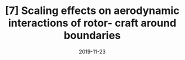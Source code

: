 ---
title: "[7] Scaling effects on aerodynamic interactions of rotor-
craft around boundaries"
collection: publications
detail: "disabled"
# permalink: /publication/details/_GroundEffects-ICUAS19
date: 2019-11-23
venue: '72nd Annual Meeting of the APS Division of Fluid Dynamics Volume 64, Number 13'
paperurl: 'https://meetings.aps.org/Meeting/DFD19/Session/B09.4'
link: 'https://ui.adsabs.harvard.edu/abs/2019APS..DFDB09004C/abstract'
citation: 'Carter, D., Mazzatenta, M., <strong>Gao, S.</strong>, Di Franco, C., Bezzo, N., Quinn, D. and Link Lab Collaboration, 2019, November. Scaling effects on aerodynamic interactions of rotorcraft around boundaries. In <strong>APS</strong> Division of Fluid Dynamics Meeting Abstracts (pp. B09-004).'
order_number: 20
---
